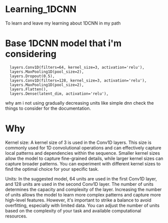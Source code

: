 # Learning_1DCNN
To learn and leave my learning about 1DCNN in my path

# Base 1DCNN model that i'm considering 
      layers.Conv1D(filters=64, kernel_size=3, activation='relu'),
      layers.MaxPooling1D(pool_size=2),
      layers.Dropout(0.5),
      layers.Conv1D(filters=128, kernel_size=3, activation='relu'),
      layers.MaxPooling1D(pool_size=2),
      layers.Flatten(),
      layers.Dense(latent_dim, activation='relu'),
 why am i not using gradually decreasing units like simple dnn check the things to consider for the documentation.
 
 # Why
Kernel size: A kernel size of 3 is used in the Conv1D layers. This size is commonly used for 1D convolutional operations and can effectively capture local patterns and dependencies within the sequence. Smaller kernel sizes allow the model to capture fine-grained details, while larger kernel sizes can capture broader patterns. You can experiment with different kernel sizes to find the optimal choice for your specific task.

Units: In the suggested model, 64 units are used in the first Conv1D layer, and 128 units are used in the second Conv1D layer. The number of units determines the capacity and complexity of the layer. Increasing the number of units allows the model to learn more complex patterns and capture more high-level features. However, it's important to strike a balance to avoid overfitting, especially with limited data. You can adjust the number of units based on the complexity of your task and available computational resources.
